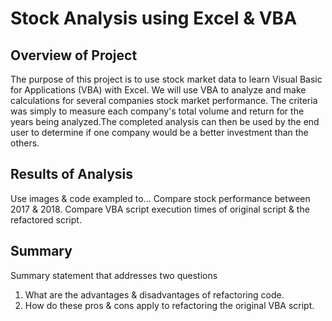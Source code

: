 # Stock Analysis using Excel & VBA

## Overview of Project

The purpose of this project is to use stock market data to learn Visual Basic for Applications (VBA) with Excel. We will use VBA to analyze and make calculations for several companies stock market performance. The criteria was simply to measure each company's total volume and return for the years being analyzed.The completed analysis can then be used by the end user to determine if one company would be a better investment than the others. 

## Results of Analysis

Use images & code exampled to...
Compare stock performance between 2017 & 2018.
Compare VBA script execution times of original script & the refactored script.

## Summary
Summary statement that addresses two questions
1. What are the advantages & disadvantages of refactoring code.
2. How do these pros & cons apply to refactoring the original VBA script.


